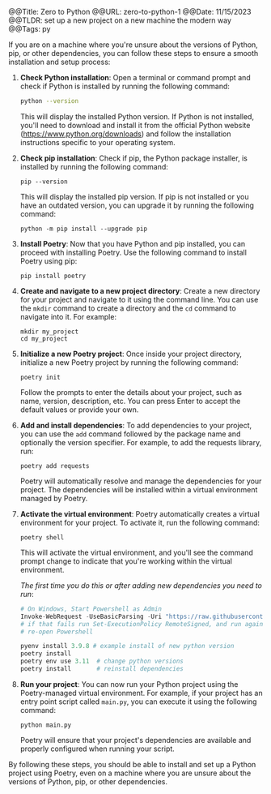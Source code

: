 @@Title: Zero to Python
@@URL: zero-to-python-1
@@Date: 11/15/2023
@@TLDR: set up a new project on a new machine the modern way
@@Tags: py

If you are on a machine where you're unsure about the versions of Python, pip, or other dependencies, you can follow these steps to ensure a smooth installation and setup process:

1. **Check Python installation**: Open a terminal or command prompt and check if Python is installed by running the following command:
    
    ```sh
    python --version
    ```
    
    This will display the installed Python version. If Python is not installed, you'll need to download and install it from the official Python website (https://www.python.org/downloads) and follow the installation instructions specific to your operating system.
    
2. **Check pip installation**: Check if pip, the Python package installer, is installed by running the following command:
    
    ```
    pip --version
    ```
    
    This will display the installed pip version. If pip is not installed or you have an outdated version, you can upgrade it by running the following command:
    
    ```
    python -m pip install --upgrade pip
    ```
    
3. **Install Poetry**: Now that you have Python and pip installed, you can proceed with installing Poetry. Use the following command to install Poetry using pip:
    
    ```
    pip install poetry
    ```
    
4. **Create and navigate to a new project directory**: Create a new directory for your project and navigate to it using the command line. You can use the `mkdir` command to create a directory and the `cd` command to navigate into it. For example:
    
    ```
    mkdir my_project
    cd my_project
    ```
    
5. **Initialize a new Poetry project**: Once inside your project directory, initialize a new Poetry project by running the following command:
    
    ```
    poetry init
    ```
    
    Follow the prompts to enter the details about your project, such as name, version, description, etc. You can press Enter to accept the default values or provide your own.
    
6. **Add and install dependencies**: To add dependencies to your project, you can use the `add` command followed by the package name and optionally the version specifier. For example, to add the requests library, run:
    
    ```
    poetry add requests
    ```
    
    Poetry will automatically resolve and manage the dependencies for your project. The dependencies will be installed within a virtual environment managed by Poetry.
    
7. **Activate the virtual environment**: Poetry automatically creates a virtual environment for your project. To activate it, run the following command:
    
    ```
    poetry shell
    ```
    
    This will activate the virtual environment, and you'll see the command prompt change to indicate that you're working within the virtual environment.
    
    *The first time you do this or after adding new dependencies you need to run*:
    
    ```python
    # On Windows, Start Powershell as Admin
    Invoke-WebRequest -UseBasicParsing -Uri "https://raw.githubusercontent.com/pyenv-win/pyenv-win/master/pyenv-win/install-pyenv-win.ps1" -OutFile "./install-pyenv-win.ps1"; &"./install-pyenv-win.ps1"
    # if that fails run Set-ExecutionPolicy RemoteSigned, and run again
    # re-open Powershell
    
    pyenv install 3.9.8 # example install of new python version
    poetry install
    poetry env use 3.11  # change python versions
    poetry install       # reinstall dependencies
    
    ```
    
8. **Run your project**: You can now run your Python project using the Poetry-managed virtual environment. For example, if your project has an entry point script called `main.py`, you can execute it using the following command:
    
    ```
    python main.py
    ```
    
    Poetry will ensure that your project's dependencies are available and properly configured when running your script.
    

By following these steps, you should be able to install and set up a Python project using Poetry, even on a machine where you are unsure about the versions of Python, pip, or other dependencies.

